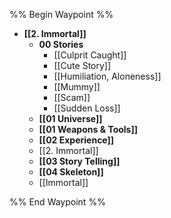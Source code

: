%% Begin Waypoint %%
- **[[2. Immortal]]**
	- **00 Stories**
		- [[Culprit Caught]]
		- [[Cute Story]]
		- [[Humiliation, Aloneness]]
		- [[Mummy]]
		- [[Scam]]
		- [[Sudden Loss]]
	- **[[01 Universe]]**
	- **[[01 Weapons & Tools]]**
	- **[[02 Experience]]**
	- [[2. Immortal]]
	- **[[03 Story Telling]]**
	- **[[04 Skeleton]]**
	- [[Immortal]]

%% End Waypoint %%
